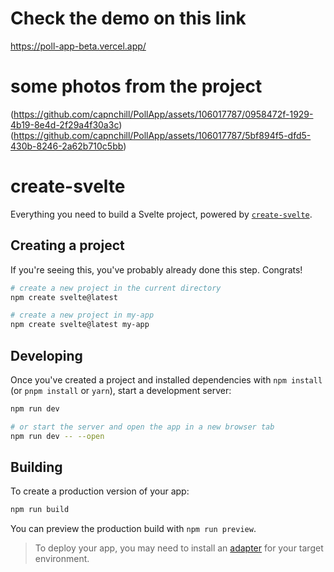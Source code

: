# Check the demo on this link
https://poll-app-beta.vercel.app/

# some photos from the project
(https://github.com/capnchill/PollApp/assets/106017787/0958472f-1929-4b19-8e4d-2f29a4f30a3c)
(https://github.com/capnchill/PollApp/assets/106017787/5bf894f5-dfd5-430b-8246-2a62b710c5bb)


# create-svelte

Everything you need to build a Svelte project, powered by [`create-svelte`](https://github.com/sveltejs/kit/tree/main/packages/create-svelte).

## Creating a project

If you're seeing this, you've probably already done this step. Congrats!

```bash
# create a new project in the current directory
npm create svelte@latest

# create a new project in my-app
npm create svelte@latest my-app
```

## Developing

Once you've created a project and installed dependencies with `npm install` (or `pnpm install` or `yarn`), start a development server:

```bash
npm run dev

# or start the server and open the app in a new browser tab
npm run dev -- --open
```

## Building

To create a production version of your app:

```bash
npm run build
```

You can preview the production build with `npm run preview`.

> To deploy your app, you may need to install an [adapter](https://kit.svelte.dev/docs/adapters) for your target environment.
